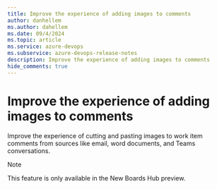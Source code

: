 ```yaml
---
title: Improve the experience of adding images to comments
author: danhellem
ms.author: dahellem
ms.date: 09/4/2024
ms.topic: article
ms.service: azure-devops
ms.subservice: azure-devops-release-notes
description: Improve the experience of adding images to comments
hide_comments: true
---
```


# Improve the experience of adding images to comments

Improve the experience of cutting and pasting images to work item comments from sources like email, word documents, and Teams conversations.

> [!NOTE]
> This feature is only available in the New Boards Hub preview.
